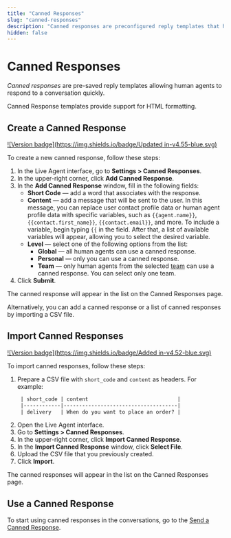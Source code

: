 ```yaml
---
title: "Canned Responses"
slug: "canned-responses"
description: "Canned responses are preconfigured reply templates that help human agents respond quickly during conversations. These templates support HTML formatting, allowing for customized and efficient responses."
hidden: false
---
```


# Canned Responses

_Canned responses_ are pre-saved reply templates allowing human agents to respond to a conversation quickly.

Canned Response templates provide support for HTML formatting.

## Create a Canned Response

[![Version badge](https://img.shields.io/badge/Updated in-v4.55-blue.svg)](../../release-notes/4.55.md)

To create a new canned response, follow these steps:

1. In the Live Agent interface, go to **Settings > Canned Responses**.
2. In the upper-right corner, click **Add Canned Response**.
3. In the **Add Canned Response** window, fill in the following fields:
    - **Short Code** — add a word that associates with the response.
    - **Content** — add a message that will be sent to the user. In this message, you can replace user contact profile data or human agent profile data with specific variables, such as <code>&lcub;&lcub;agent.name&rcub;&rcub;</code>, <code>&lcub;&lcub;contact.first_name&rcub;&rcub;</code>, <code>&lcub;&lcub;contact.email&rcub;&rcub;</code>, and more. To include a variable, begin typing <code>&lcub;&lcub;</code> in the field. After that, a list of available variables will appear, allowing you to select the desired variable.
    - **Level** — select one of the following options from the list:
        - **Global** — all human agents can use a canned response.
        - **Personal** — only you can use a canned response.
        - **Team** — only human agents from the selected [team](teams.md) can use a canned response. You can select only one team.
4. Click **Submit**.

The canned response will appear in the list on the Canned Responses page.

Alternatively, you can add a canned response or a list of canned responses by importing a CSV file.

## Import Canned Responses

[![Version badge](https://img.shields.io/badge/Added in-v4.52-blue.svg)](../../release-notes/4.52.md)

To import canned responses, follow these steps:

1. Prepare a CSV file with `short_code` and `content` as headers. For example:
   ```txt
    | short_code | content                             |
    |------------|-------------------------------------|
    | delivery   | When do you want to place an order? |
   ```
2. Open the Live Agent interface. 
3. Go to **Settings > Canned Responses**. 
4. In the upper-right corner, click **Import Canned Response**.
5. In the **Import Canned Response** window, click **Select File**.
6. Upload the CSV file that you previously created.
7. Click **Import**.

The canned responses will appear in the list on the Canned Responses page. 

## Use a Canned Response

To start using canned responses in the conversations, go to the [Send a Canned Response](../conversation/send-reply.md#advanced-quick-reply).